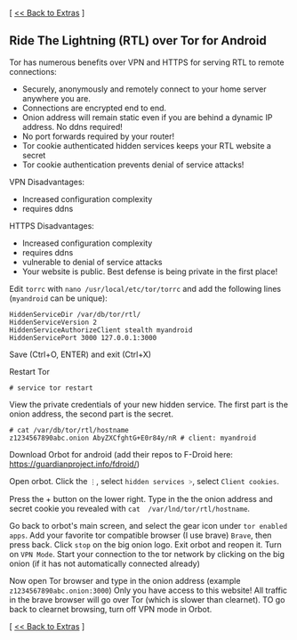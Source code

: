 [ [<< Back to Extras](https://github.com/seth586/guides/blob/master/FreeNAS/extras.md) ]

## Ride The Lightning (RTL) over Tor for Android

Tor has numerous benefits over VPN and HTTPS for serving RTL to remote connections: 
* Securely, anonymously and remotely connect to your home server anywhere you are. 
* Connections are encrypted end to end.
* Onion address will remain static even if you are behind a dynamic IP address. No ddns required!
* No port forwards required by your router! 
* Tor cookie authenticated hidden services keeps your RTL website a secret 
* Tor cookie authentication prevents denial of service attacks!

VPN Disadvantages:
* Increased configuration complexity
* requires ddns

HTTPS Disadvantages:
* Increased configuration complexity
* requires ddns
* vulnerable to denial of service attacks
* Your website is public. Best defense is being private in the first place!

Edit `torrc` with `nano /usr/local/etc/tor/torrc` and add the following lines (`myandroid` can be unique):
```
HiddenServiceDir /var/db/tor/rtl/
HiddenServiceVersion 2
HiddenServiceAuthorizeClient stealth myandroid
HiddenServicePort 3000 127.0.0.1:3000
```
Save (Ctrl+O, ENTER) and exit (Ctrl+X)

Restart Tor 
```
# service tor restart
```

View the private credentials of your new hidden service. The first part is the onion address, the second part is the secret.
```
# cat /var/db/tor/rtl/hostname
z1234567890abc.onion AbyZXCfghtG+E0r84y/nR # client: myandroid
```

Download Orbot for android (add their repos to F-Droid here: https://guardianproject.info/fdroid/)

Open orbot. Click the `⋮`, select `hidden services ˃`, select `Client cookies`.

Press the + button on the lower right. Type in the the onion address and secret cookie you revealed with `cat  /var/lnd/tor/rtl/hostname`.

Go back to orbot's main screen, and select the gear icon under `tor enabled apps`. Add your favorite tor compatible browser (I use brave) `Brave`, then press back. Click `stop` on the big onion logo. Exit orbot and reopen it. Turn on `VPN Mode`. Start your connection to the tor network by clicking on the big onion (if it has not automatically connected already)

Now open Tor browser and type in the onion address (example `z1234567890abc.onion:3000`) Only you have access to this website! All traffic in the brave browser will go over Tor (which is slower than clearnet). TO go back to clearnet browsing, turn off VPN mode in Orbot.

[ [<< Back to Extras](https://github.com/seth586/guides/blob/master/FreeNAS/extras.md) ]
